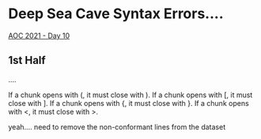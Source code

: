 # Deep Sea Cave Syntax Errors....

[AOC 2021 - Day 10](https://adventofcode.com/2021/day/10)


## 1st Half

....


If a chunk opens with (, it must close with ).
If a chunk opens with [, it must close with ].
If a chunk opens with {, it must close with }.
If a chunk opens with <, it must close with >.

yeah.... need to remove the non-conformant lines from the dataset
